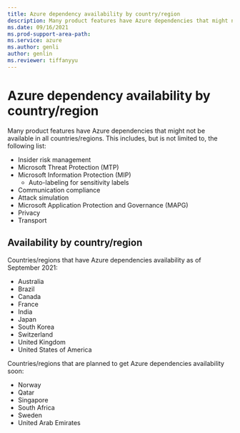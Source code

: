 ```yaml
---
title: Azure dependency availability by country/region
description: Many product features have Azure dependencies that might not be available in all countries/regions".
ms.date: 09/16/2021
ms.prod-support-area-path: 
ms.service: azure
ms.author: genli
author: genlin
ms.reviewer: tiffanyyu
---
```


# Azure dependency availability by country/region

Many product features have Azure dependencies that might not be available in all countries/regions. This includes, but is not limited to, the following list:

- Insider risk management
- Microsoft Threat Protection (MTP)
- Microsoft Information Protection (MIP)
  - Auto-labeling for sensitivity labels 
- Communication compliance
- Attack simulation
- Microsoft Application Protection and Governance (MAPG)
- Privacy
- Transport

## Availability by country/region

Countries/regions that have Azure dependencies availability as of September 2021:

- Australia
- Brazil
- Canada
- France
- India
- Japan
- South Korea
- Switzerland
- United Kingdom
- United States of America

Countries/regions that are planned to get Azure dependencies availability soon:

- Norway
- Qatar
- Singapore
- South Africa
- Sweden
- United Arab Emirates
